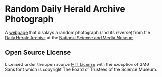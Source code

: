 # Random Daily Herald Archive Photograph

A [webpage](https://thesciencemuseum.github.io/random-dha-photograph/index.html) that displays a random photograph (and its reverse) from the [Daily Herald Archive](https://collection.sciencemuseumgroup.org.uk/search/collection/daily-herald-archive) at the [National Science and Media Museum](https://www.scienceandmediamuseum.org.uk).

## Open Source License

Licensed under the open source [MIT License](https://github.com/TheScienceMuseum/random-dha-photograph/blob/main/LICENSE) with the exception of SMG Sans font which is copyright The Board of Trustees of the Science Museum. 
